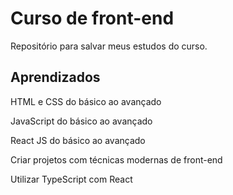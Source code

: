 
# Curso de front-end

Repositório para salvar meus estudos do curso.

## Aprendizados

HTML e CSS do básico ao avançado

JavaScript do básico ao avançado

React JS do básico ao avançado

Criar projetos com técnicas modernas de front-end

Utilizar TypeScript com React

